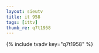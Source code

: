```yaml
--- 
layout: sieutv
title: it 958
tags: [ittv]
thumb_re: q7t1958
---
```

{% include tvadv key="q7t1958" %} 
